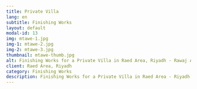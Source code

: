 ```yaml
---
title: Private Villa
lang: en
subtitle: Finishing Works
layout: default
modal-id: 13
img: mtawe-1.jpg
img-1: mtawe-2.jpg
img-2: mtawe-3.jpg
thumbnail: mtawe-thumb.jpg
alt: Finishing Works for a Private Villa in Raed Area, Riyadh - Rawaj Alitaqan Consturcion Company in KSA
client: Raed Area, Riyadh
category: Finishing Works
description: Finishing Works for a Private Villa in Raed Area - Riyadh made by our team.
---
```

